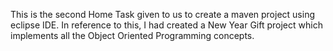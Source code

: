 This is the second Home Task given to us to create a maven project using eclipse IDE. In reference to this, I had created a New Year Gift project which implements all the Object Oriented Programming concepts.